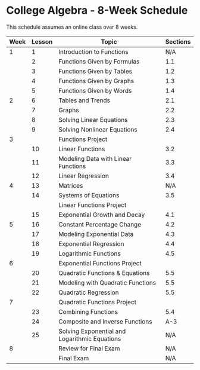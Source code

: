 # College Algebra - 8-Week Schedule

This schedule assumes an online class over 8 weeks.

| Week | Lesson | Topic | Sections |
|---|---|---|---|
| 1 | 1 | Introduction to Functions | N/A |
|   | 2 | Functions Given by Formulas | 1.1 |
|   | 3 | Functions Given by Tables | 1.2 |
|   | 4 | Functions Given by Graphs | 1.3 |
|   | 5 | Functions Given by Words | 1.4 |
| 2 | 6 | Tables and Trends | 2.1 |
|   | 7 | Graphs | 2.2 |
|   | 8 | Solving Linear Equations | 2.3 |
|   | 9 | Solving Nonlinear Equations | 2.4 |
| 3 |   | Functions Project |    |
|   | 10| Linear Functions | 3.2 |
|   | 11| Modeling Data with Linear Functions | 3.3 |
|   | 12| Linear Regression | 3.4 |
| 4 | 13| Matrices | N/A |
|   | 14| Systems of Equations | 3.5 |
|   |   | Linear Functions Project |     |
|   | 15| Exponential Growth and Decay | 4.1 |
| 5 | 16| Constant Percentage Change | 4.2 |
|   | 17| Modeling Exponential Data | 4.3 |
|   | 18| Exponential Regression | 4.4 |
|   | 19| Logarithmic Functions | 4.5 |
| 6 |   | Exponential Functions Project |     |
|   | 20| Quadratic Functions & Equations | 5.5 |
|   | 21| Modeling with Quadratic Functions | 5.5 |
|   | 22| Quadratic Regression | 5.5 |
| 7 |   | Quadratic Functions Project |     |
|   | 23| Combining Functions | 5.4 |
|   | 24| Composite and Inverse Functions | A-3 |
|   | 25| Solving Exponential and Logarithmic Equations | N/A |
| 8 |   | Review for Final Exam | N/A |
|   |   | Final Exam | N/A |
